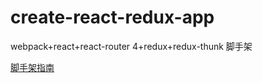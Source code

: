 # create-react-redux-app
webpack+react+react-router 4+redux+redux-thunk 脚手架

[脚手架指南](https://github.com/miracles1919/personal-notes/blob/master/%E8%84%9A%E6%89%8B%E6%9E%B6%E6%8C%87%E5%8D%97.md)
